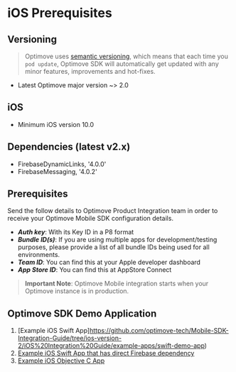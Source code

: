 # iOS Prerequisites

## Versioning

> Optimove uses [semantic versioning](https://semver.org/), which means that each time you `pod update`, Optimove SDK will automatically get updated with any minor features, improvements and hot-fixes.

- Latest Optimove major version ~> 2.0

## iOS

- Minimum iOS version 10.0

## Dependencies (latest v2.x)

- FirebaseDynamicLinks, '4.0.0'
- FirebaseMessaging, '4.0.2'

## Prerequisites

Send the follow details to Optimove Product Integration team in order to receive your Optimove Mobile SDK configuration details.

- ***Auth key***: With its Key ID in a P8 format
- ***Bundle ID(s)***: If you are using multiple apps for development/testing purposes, please provide a list of all bundle IDs being used for all environments.
- ***Team ID***: You can find this at your Apple developer dashboard
- ***App Store ID***: You can find this at AppStore Connect

> **Important Note**: Optimove Mobile integration starts when your Optimove instance is in production.

## Optimove SDK Demo Application
1. [Example iOS Swift App]https://github.com/optimove-tech/Mobile-SDK-Integration-Guide/tree/ios-version-2/iOS%20Integration%20Guide/example-apps/swift-demo-app)
2. [Example iOS Swift App that has direct Firebase dependency](https://github.com/optimove-tech/Mobile-SDK-Integration-Guide/tree/ios-version-2/iOS%20Integration%20Guide/example-apps/swift-demo-app-with-direct-firebase-dependency)
3. [Example iOS Objective C App](https://github.com/optimove-tech/Mobile-SDK-Integration-Guide/tree/ios-version-2/iOS%20Integration%20Guide/example-apps/objc-demo-app)
